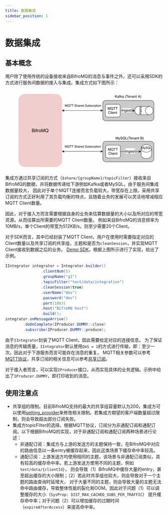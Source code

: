 ```yaml
---
title: 数据集成
sidebar_position: 1
---
```


# 数据集成

## 基本概念

用户除了使用传统的设备接收来自BifroMQ的消息与事件之外，还可以采用SDK的方式进行服务间数据的接入与集成。集成方式如下图所示：

![integration](./images/integration.png)

集成方通过共享订阅的方式（`$share/{groupName}/topicFilter`）接收来自BifroMQ的数据，并将数据传递给下游例如Kafka或者MySQL。由于服务间集成数据量较大，
因此对于单个MQTT连接而言负载较大，带宽存在上限。采用共享订阅的方式正好利用了其负载均衡的特点，且随着业务的发展可以灵活地增减相应MQTT Client数量。

因此，对于接入方而言需要根据自身的业务来估算数据量的大小以及所对应的带宽资源，从而估算出所需要的MQTT Client数量。
例如来自BifroMQ的消息频率为10MB/s，单个Client的带宽为512KB/s，则至少需要20个Client。

对于SDK而言，其中已经封装了MQTT Client，用户在使用时需要指定对应的Client数量以及共享订阅的共享组，主题和是否为`cleanSession`，并实现MQTT Client接收到数据之后的业务。
[Demo SDK](https://github.com/Gujiawei-Edinburgh/Data-Integration)，根据上图所示进行了实现，给出了示例。
```java
IIntegrator integrator = Integrator.builder()
                .clientNum(5)
                .groupName("g1")
                .topicFilter("test/data/integration")
                .cleanSession(true)
                .userName("dev")
                .password("dev")
                .port(1883)
                .host("BifroMQ host")
                .build();
integrator.onMessageArrive()
        .doOnComplete(IProducer.DUMMY::close)
        .subscribe(IProducer.DUMMY::produce);
```
由于`IIntegrator`封装了MQTT Client，因此需要给定对应的连接信息。
为了保证消息的传输质量，`IIntegrator`默认使用`QoS = 1`的方式进行传输，即：至少一次。因此对于下游服务而言可能存在消息的重复。
MQTT相关参数可以参考[MQTT协议](..%2F..%2F21_mqtt%2F1_mqtt.md)，共享订阅的相关信息可以参考[共享订阅](..%2F1_connect%2F1_connect.md)。

对于接入者而言，可以实现`IProducer`接口，从而实现具体的业务逻辑。示例中给出了`IProducer.DUMMY`，即打印收到的消息。

## 使用注意点
* 共享组的限制。目前BifroMQ支持的最大的共享组容量默认为200，集成方可以使用[setting_provider](..%2F..%2F06_plugin%2F4_setting_provider.md)来修改相关限制。若集成方期望的客户端数量超过限制，则会导致超出部分订阅失败。
* 集成方topicFilter的选择。根据MQTT协议，订阅分为非通配订阅和通配订阅。以下根据BifroMQ的实现，对于非通配订阅和通配订阅两种场景进行论述：
    * 非通配订阅：集成方与上游的发送方的主题保持一致，在BifroMQ中对应的路由信息以一条entry被缓存起来，因此这类场景下缓存命中率较高。
    * 通配订阅：上游发送方均使用相同的主题，该场景与非通配订阅类似，具有较高的缓存命中率。若上游发送方使用不同的主题，例如`test/data/{clientId}`，
      则会导致（1）BifroMQ中缓存大量的entry，甚至超出缓存的大小限制；（2）若此时共享组也较大，则会导致对于一个主题的路由查询时延增大，
      对于大量不同的主题，则会导致大量的主题无法命中路由缓存，导致整体性能的裂化和OOM。因此对于问题（1）可以调整缓存的大小（``SysProp: DIST_MAX_CACHED_SUBS_PER_TRAFFIC``）
      提升缓存命中率；对于问题（2）可以增加缓存的过期时间（`expireAfterAccess`）来提高命中率。